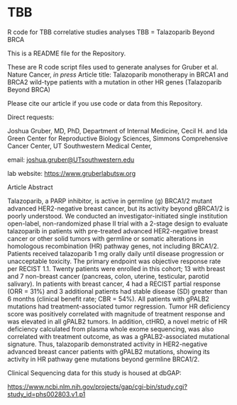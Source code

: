 # TBB
R code for TBB correlative studies analyses
TBB = Talazoparib Beyond BRCA

This is a README file for the Repository. 

These are R code script files used to generate analyses for Gruber et al. Nature Cancer, _in press_ 
Article title: Talazoparib monotherapy in BRCA1 and BRCA2 wild-type patients with a mutation in other HR genes (Talazoparib Beyond BRCA)

Please cite our article if you use code or data from this Repository.  

Direct requests:

Joshua Gruber, MD, PhD,
Department of Internal Medicine,
Cecil H. and Ida Green Center for Reproductive Biology Sciences,
Simmons Comprehensive Cancer Center,
UT Southwestern Medical Center,

email: joshua.gruber@UTsouthwestern.edu

lab website: https://www.gruberlabutsw.org

Article Abstract

Talazoparib, a PARP inhibitor, is active in germline (g) BRCA1/2 mutant advanced HER2-negative breast cancer, but its activity beyond gBRCA1/2 is poorly understood. We conducted an investigator-initiated single institution open-label, non-randomized phase II trial with a 2-stage design to evaluate talazoparib in patients with pre-treated advanced HER2-negative breast cancer or other solid tumors with germline or somatic alterations in homologous recombination (HR) pathway genes, not including BRCA1/2. Patients received talazoparib 1 mg orally daily until disease progression or unacceptable toxicity. The primary endpoint was objective response rate per RECIST 1.1. Twenty patients were enrolled in this cohort; 13 with breast and 7 non-breast cancer (pancreas, colon, uterine, testicular, parotid salivary). In patients with breast cancer, 4 had a RECIST partial response (ORR = 31%) and 3 additional patients had stable disease (SD) greater than 6 months (clinical benefit rate; CBR = 54%). All patients with gPALB2 mutations had treatment-associated tumor regression. Tumor HR deficiency score was positively correlated with magnitude of treatment response and was elevated in all gPALB2 tumors. In addition, ctHRD, a novel metric of HR deficiency calculated from plasma whole exome sequencing, was also correlated with treatment outcome, as was a gPALB2-associated mutational signature. Thus, talazoparib demonstrated activity in HER2-negative advanced breast cancer patients with gPALB2 mutations, showing its activity in HR pathway gene mutations beyond germline BRCA1/2. 

Clinical Sequencing data for this study is housed at dbGAP:

https://www.ncbi.nlm.nih.gov/projects/gap/cgi-bin/study.cgi?study_id=phs002803.v1.p1



